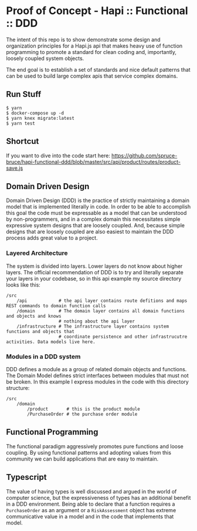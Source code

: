 # Proof of Concept - Hapi :: Functional :: DDD

The intent of this repo is to show demonstrate some design and organization principles for a Hapi.js api that makes heavy use of function programming to promote a standard for clean coding and, importantly, loosely coupled system objects.

The end goal is to establish a set of standards and nice default patterns that can be used to build large complex apis that service complex domains.

## Run Stuff
```
$ yarn
$ docker-compose up -d
$ yarn knex migrate:latest
$ yarn test
```

## Shortcut
If you want to dive into the code start here: https://github.com/spruce-bruce/hapi-functional-ddd/blob/master/src/api/product/routes/product-save.js

## Domain Driven Design
Domain Driven Design (DDD) is the practice of strictly maintaining a domain model that is implemented literally in code. In order to be able to accomplish this goal the code must be expressable as a model that can be understood by non-programmers, and in a complex domain this necessitates simple expressive system designs that are loosely coupled. And, because simple designs that are loosely coupled are also easiest to maintain the DDD process adds great value to a project.

### Layered Architecture
The system is divided into layers. Lower layers do not know about higher layers. The official recommendation of DDD is to try and literally separate your layers in your codebase, so in this api example my source directory looks like this:
```
/src
    /api            # the api layer contains route defitions and maps REST commands to domain function calls
    /domain         # The domain layer contains all domain functions and objects and knows 
                    # nothing about the api layer
    /infrastructure # The infrastructure layer contains system functions and objects that 
                    # coordinate persistence and other infrastrucutre activities. Data models live here.
```

### Modules in a DDD system
DDD defines a module as a group of related domain objects and functions. The Domain Model defines strict interfaces between modules that must not be broken. In this example I express modules in the code with this directory structure:

```
/src
    /domain
        /product       # this is the product module
        /PurchaseOrder # the purchase order module
```

## Functional Programming
The functional paradigm aggressively promotes pure functions and loose coupling. By using functional patterns and adopting values from this community we can build applications that are easy to maintain.

## Typescript
The value of having types is well discussed and argued in the world of computer science, but the expressiveness of types has an additional benefit in a DDD environment. Being able to declare that a function requires a `PurchaseOrder` as an argument or a `RiskAssessment` object has extreme communicative value in a model and in the code that implements that model.